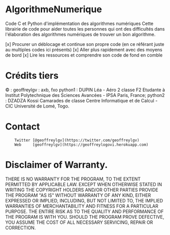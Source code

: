 # AlgorithmeNumerique
Code C et Python d'implémentation des algorithmes numériques
Cette librairie de code pour aider toutes les personnes qui ont des difficultés dans l'élaboration des
algorithmes numériques de trouver un bon algorithme.

[x] Procurer un déblocage et continue son propre code (en ce référant juste au multiples codes ici présents)
[x] Aller plus rapidement avec des moyens de bord
[x] Lire les ressources et comprendre son code de fond en comble

# Crédits tiers
&copy; : geoffreylgv : axb, fxo
        python1 : DUPIN Léa - Aéro 2 classe F2 Etudante à Institut Polytechnique des Sciences Avancées - IPSA Paris, France;
        python2 : DZADZA Kossi Camarades de classe Centre Informatique et de Calcul - CIC Université de Lomé, Togo.


# Contact
        Twitter [@geoffreylgv](https://twitter.com/geoffreylgv)
        Web     [geoffreylgv](https://geoffreylogovi.herokuapp.com)

# Disclaimer of Warranty.

THERE IS NO WARRANTY FOR THE PROGRAM, TO THE EXTENT PERMITTED BY
APPLICABLE LAW.  EXCEPT WHEN OTHERWISE STATED IN WRITING THE COPYRIGHT
HOLDERS AND/OR OTHER PARTIES PROVIDE THE PROGRAM "AS IS" WITHOUT WARRANTY
OF ANY KIND, EITHER EXPRESSED OR IMPLIED, INCLUDING, BUT NOT LIMITED TO,
THE IMPLIED WARRANTIES OF MERCHANTABILITY AND FITNESS FOR A PARTICULAR
PURPOSE.  THE ENTIRE RISK AS TO THE QUALITY AND PERFORMANCE OF THE PROGRAM
IS WITH YOU.  SHOULD THE PROGRAM PROVE DEFECTIVE, YOU ASSUME THE COST OF
ALL NECESSARY SERVICING, REPAIR OR CORRECTION.